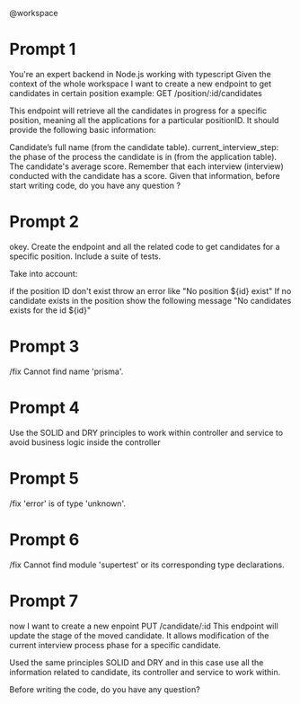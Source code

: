 @workspace

# Prompt 1

You're an expert backend in Node.js working with typescript Given the context of the whole workspace I want to create a new endpoint to get candidates in certain position example: GET /position/:id/candidates

This endpoint will retrieve all the candidates in progress for a specific position, meaning all the applications for a particular positionID. It should provide the following basic information:

Candidate’s full name (from the candidate table).
current_interview_step: the phase of the process the candidate is in (from the application table).
The candidate's average score. Remember that each interview (interview) conducted with the candidate has a score.
Given that information, before start writing code, do you have any question ?

# Prompt 2

okey. Create the endpoint and all the related code to get candidates for a specific position. Include a suite of tests.

Take into account:

if the position ID don't exist throw an error like "No position ${id} exist"
If no candidate exists in the position show the following message "No candidates exists for the id ${id}"

# Prompt 3

/fix Cannot find name 'prisma'.

# Prompt 4

Use the SOLID and DRY principles to work within controller and service to avoid business logic inside the controller

# Prompt 5

/fix 'error' is of type 'unknown'.

# Prompt 6

/fix Cannot find module 'supertest' or its corresponding type declarations.

# Prompt 7

now I want to create a new enpoint PUT /candidate/:id This endpoint will update the stage of the moved candidate. It allows modification of the current interview process phase for a specific candidate.

Used the same principles SOLID and DRY and in this case use all the information related to candidate, its controller and service to work within.

Before writing the code, do you have any question?
